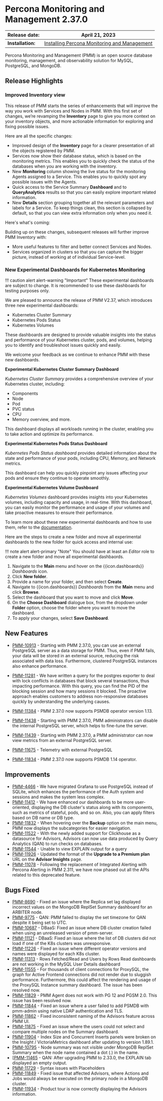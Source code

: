 # Percona Monitoring and Management 2.37.0

| **Release date:** | April 21, 2023                                                                                    |
| ----------------- | ----------------------------------------------------------------------------------------------- |
| **Installation:** | [Installing Percona Monitoring and Management](https://www.percona.com/software/pmm/quickstart) |

Percona Monitoring and Management (PMM) is an open source database monitoring, management, and observability solution for MySQL, PostgreSQL, and MongoDB.

<!---
!!! caution alert alert-warning "Important/Caution"
    Crucial points that need emphasis:

    - Important: A significant point that deserves emphasis.
    - Caution: Used to mean 'Continue with care'.
 --->


## Release Highlights


### Improved Inventory view

This release of PMM starts the series of enhancements that will improve the way you work with Services and Nodes in PMM. 
With this first set of changes, we’re revamping the **Inventory** page to give you more context on your inventory objects, and more actionable information for exploring and fixing possible issues. 

Here are all the specific changes: 

- Improved design of the **Inventory** page for a clearer presentation of all the objects registered by PMM. 
- Services now show their database status, which is based on the monitoring metrics. This enables you to quickly check the status of the databases when you are working with the inventory.  
- New **Monitoring** column showing the live status for the monitoring Agents assigned to a Service. This enables you to quickly spot any possible issues with the Agents.
- Quick access to the Service Summary **Dashboard** and to **QueryAnalytics** results so that you can easily explore important related information. 
- New **Details** section grouping together all the relevant parameters and labels for a Service. To keep things clean, this section is collapsed by default, so that you can view extra information only when you need it. 

Here's what's coming:

Building up on these changes, subsequent releases will further improve PMM Inventory with:

- More useful features to filter and better connect Services and Nodes.
- Services organized in clusters so that you can capture the bigger picture, instead of working at of individual Service-level.

### New Experimental Dashboards for Kubernetes Monitoring

!!! caution alert alert-warning "Important"
    These experimental dashboards are subject to change. It is recommended to use these dashboards for testing purposes only.

We are pleased to announce the release of PMM V2.37, which introduces three new experimental dashboards:

- Kubernetes Cluster Summary
- Kubernetes Pods Status
- Kubernetes Volumes 

These dashboards are designed to provide valuable insights into the status and performance of your Kubernetes cluster, pods, and volumes, helping you to identify and troubleshoot issues quickly and easily.

We welcome your feedback as we continue to enhance PMM with these new dashboards.

**Experimental Kubernetes Cluster Summary Dashboard**

*Kubernetes Cluster Summary* provides a comprehensive overview of your Kubernetes cluster, including:

- Components
- Node
- Pod
- PVC status
- CPU
- Memory overview, and more. 

This dashboard displays all workloads running in the cluster, enabling you to take action and optimize its performance.

**Experimental Kubernetes Pods Status Dashboard**

*Kubernetes Pods Status dashboard* provides detailed information about the state and performance of your pods, including CPU, Memory, and Network metrics. 

This dashboard can help you quickly pinpoint any issues affecting your pods and ensure they continue to operate smoothly.

**Experimental Kubernetes Volume Dashboard**

*Kubernetes Volumes* dashboard  provides insights into your Kubernetes volumes, including capacity and usage, in real-time. With this dashboard, you can easily monitor the performance and usage of your volumes and take proactive measures to ensure their performance.

To learn more about these new experimental dashboards and how to use them, refer to the [documentation](). 

Here are the steps to create a new folder and move all experimental dashboards to the new folder for quick access and internal use:

!!! note alert alert-primary "Note"
    You should have at least an *Editor* role to create a new folder and move all experimental dashbaords.

1.	Navigate to the **Main** menu and hover on the {{icon.dashboards}} _Dashboards_ icon.
2.	Click **New folder**.
3.	Provide a name for your folder, and then select **Create**.
4.	Navigate to {{icon.dashboards}} _Dashboards_ from the **Main** menu and click **Browse**.
5.  Select the dashboard that you want to move and click **Move**.
6.	On the **Choose Dashboard** dialogue box, from the dropdown under **Folder** option, choose the folder where you want to move the dashboard.
7.	To apply your changes, select **Save Dashboard**.


## New Features

- [PMM-10913](https://jira.percona.com/browse/PMM-10913) - Starting with PMM 2.37.0, you can use an external PostgreSQL server as a data storage for PMM. Thus, even if PMM fails, your data will be stored in an external source, reducing the risk associated with data loss. Furthermore, clustered PostgreSQL instances also enhance performance.

- [PMM-11281](https://jira.percona.com/browse/PMM-11281) - We have written a query for the postgres exporter to deal with lock conflicts in databases that block several transactions, thus impacting performance. With this query, you can find the PID of the blocking session and how many sessions it blocked. The proactive approach enables customers to address non-responsive databases quickly by understanding the underlying causes.

- [PMM-11384](https://jira.percona.com/browse/PMM-11384) - PMM 2.37.0 now supports PSMDB operator version 1.13.

- [PMM-11438](https://jira.percona.com/browse/PMM-11438) - Starting with PMM 2.37.0, PMM administrators can disable the internal PostgreSQL server, which helps to fine-tune the server.

- [PMM-11439](https://jira.percona.com/browse/PMM-11439) - Starting with PMM 2.37.0, a PMM administrator can now view metrics from an external PostgreSQL server.

- [PMM-11675](https://jira.percona.com/browse/PMM-11675) - Telemetry with external PostgreSQL

- [PMM-11834](https://jira.percona.com/browse/PMM-11834) - PMM 2.37.0 now supports PSMDB 1.14 operator.



## Improvements

- [PMM-4466](https://jira.percona.com/browse/PMM-4466) - We have migrated Grafana to use PostgreSQL instead of SQLite, which enhances the performance of the Auth system and sessions and makes the system less complex.
- [PMM-11412](https://jira.percona.com/browse/PMM-11412) - We have enhanced our dashboards to be more user-oriented, displaying the DB cluster's status along with its components, such as metrics of stateful, pods, and so on. Also, you can apply filters based on DB name or DB type.
- [PMM-11832](https://jira.percona.com/browse/PMM-11832) - When hovering over the **Backup** option on the main menu, PMM now displays the subcategories for easier navigation.
- [PMM-11522](https://jira.percona.com/browse/PMM-11522) - With the newly added support for Clickhouse as a datasource for Advisors, Advisors can now use data produced by Query Analytics (QAN) to run checks on databases.
- [PMM-11544](https://jira.percona.com/browse/PMM-11544) - Unable to view EXPLAIN output for a query
- [PMM-11926](https://jira.percona.com/browse/PMM-11926) - Updated the format of the **Upgrade to a Premium plan** URL on the **Advisor Insights** page. 
- [PMM-11078](https://jira.percona.com/browse/PMM-11078) - Following the replacement of Integrated Alerting with Percona Alerting in PMM 2.311, we have now phased out all the APIs related to this deprecated feature.

## Bugs Fixed


- [PMM-8690](https://jira.percona.com/browse/PMM-8690) - Fixed an issue where the Replica set lag displayed incorrect values on the MongoDB ReplSet Summary dashboard for an ARBITER node.
- [PMM-9775](https://jira.percona.com/browse/PMM-9775) - QAN: PMM failed to display the set timezone for QAN despite it being set to UTC.
- [PMM-10687](https://jira.percona.com/browse/PMM-10687) - DBaaS: Fixed an issue where DB cluster creation failed when using an unreleased version of pmm-server.
- [PMM-11121](https://jira.percona.com/browse/PMM-11121) - DBaaS: Fixed an issue where the list of DB clusters did not load if one of the K8s clusters was unresponsive.
- [PMM-11226](https://jira.percona.com/browse/PMM-11226) - Fixed an issue where different operator versions and names were displayed for each K8s cluster.
- [PMM-11313](https://jira.percona.com/browse/PMM-11313) - Rows Fetched/Read and Users by Rows Read dashboards are not working in the MySQL User Details dashboard
- [PMM-11555](https://jira.percona.com/browse/PMM-11555) - For thousands of client connections for ProxySQL, the graph for Active Frontend connections did not render due to sluggish performance. Furthermore, this could affect the rendering and usage of the ProxySQL Instance summary dashboard. The issue has been resolved now.
- [PMM-11829](https://jira.percona.com/browse/PMM-11829) - PMM Agent does not work with PG 12 and PGSM 2.0. This issue has been resolved now.
- [PMM-11844](https://jira.percona.com/browse/PMM-11844) - Fixed an issue where a user failed to add PSMDB with pmm-admin using native LDAP authentication and TLS.
- [PMM-11862](https://jira.percona.com/browse/PMM-11862) - Fixed inconsistent naming of the Advisors feature across PMM UI.
- [PMM-11875](https://jira.percona.com/browse/PMM-11875) - Fixed an issue where the users could not select and compare multiple nodes on the Summary dashboard.
- [PMM-11904](https://jira.percona.com/browse/PMM-11904) - Index Size and Concurrent Inserts panels were broken on the Insight / VictoriaMetrics dashboard after updating to version 1.89.1.
- [PMM-10795](https://jira.percona.com/browse/PMM-10795) - Node summary was not visible under MongoDB ReplSet Summary when the node name contained a dot (.) in the name.
- [[PMM-11465](https://jira.percona.com/browse/PMM-11465) - QAN: After upgrading PMM to 2.33.0, the EXPLAIN tab displayed an empty output.
- [PMM-11729](https://jira.percona.com/browse/PMM-11729) - Syntax issues with Placeholders
- [PMM-11849](https://jira.percona.com/browse/PMM-11849) - Fixed issue that affected Advisors, where Actions and Jobs would always be executed on the primary node in a MongoDB cluster. 
- [PMM-11934](https://jira.percona.com/browse/PMM-11934) - Product tour is now correctly displaying the Advisors information.


<!---


## Known issues

- ​List of known issues with a  comprehensive description and link to the JIRA ticket.

    Example:

    [PMM-XXXX](https://jira.percona.com/browse/PMM-XXXX) - Comprehensive description.


    **Solution**

    Description of the solution.


## Coming Soon

  Share what are the upcoming features on your roadmap to keep users excited:

- Planned item 1
- Planned item 2

--->